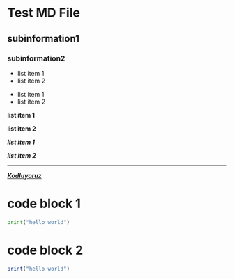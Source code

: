 # Test MD File
##  subinformation1
### subinformation2

- list item 1
- list item 2

* list item 1
* list item 2

**list item 1**

**list item 2**

***list item 1***

***list item 2***
_________________________________

***[ Kodluyoruz](https://www.kodluyoruz.org)***
# code block 1
```python
print("hello world")
```
# code block 2
```javascript
print("hello world")
```